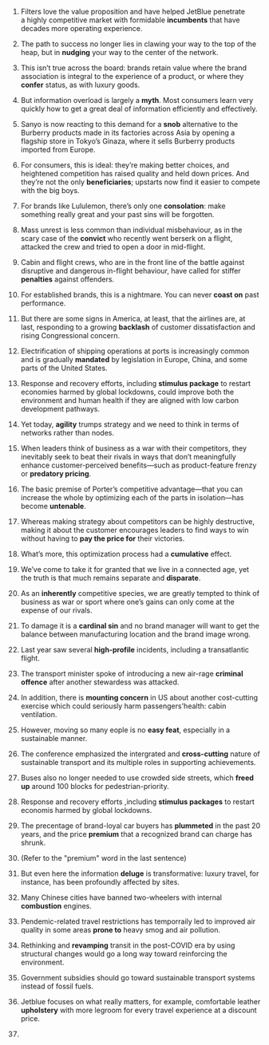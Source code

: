 

1. Filters love the value proposition and have helped JetBlue penetrate a highly competitive market with formidable **incumbents** that have decades more operating experience.
    
2. The path to success no longer lies in clawing your way to the top of the heap, but in **nudging** your way to the center of the network.
    
3. This isn’t true across the board: brands retain value where the brand association is integral to the experience of a product, or where they **confer** status, as with luxury goods.
    
4. But information overload is largely a **myth**. Most consumers learn very quickly how to get a great deal of information efficiently and effectively.
    
5. Sanyo is now reacting to this demand for a **snob** alternative to the Burberry products made in its factories across Asia by opening a flagship store in Tokyo’s Ginaza, where it sells Burberry products imported from Europe.
    
6. For consumers, this is ideal: they’re making better choices, and heightened competition has raised quality and held down prices. And they’re not the only **beneficiaries**; upstarts now find it easier to compete with the big boys.
    
7. For brands like Lululemon, there’s only one **consolation**: make something really great and your past sins will be forgotten.
    
8. Mass unrest is less common than individual misbehaviour, as in the scary case of the **convict** who recently went berserk on a flight, attacked the crew and tried to open a door in mid-flight.
    
9. Cabin and flight crews, who are in the front line of the battle against disruptive and dangerous in-flight behaviour, have called for stiffer **penalties** against offenders.
    
10. For established brands, this is a nightmare. You can never **coast on** past performance.
    
11. But there are some signs in America, at least, that the airlines are, at last, responding to a growing **backlash** of customer dissatisfaction and rising Congressional concern.
    
12. Electrification of shipping operations at ports is increasingly common and is gradually **mandated** by legislation in Europe, China, and some parts of the United States.
    
13. Response and recovery efforts, including **stimulus package** to restart economies harmed by global lockdowns, could improve both the environment and human health if they are aligned with low carbon development pathways.
    
14. Yet today, **agility** trumps strategy and we need to think in terms of networks rather than nodes.
    
15. When leaders think of business as a war with their competitors, they inevitably seek to beat their rivals in ways that don’t meaningfully enhance customer-perceived benefits—such as product-feature frenzy or **predatory pricing**.
    
16. The basic premise of Porter’s competitive advantage—that you can increase the whole by optimizing each of the parts in isolation—has become **untenable**.
    
17. Whereas making strategy about competitors can be highly destructive, making it about the customer encourages leaders to find ways to win without having to **pay the price for** their victories.
    
18. What’s more, this optimization process had a **cumulative** effect.
    
19. We’ve come to take it for granted that we live in a connected age, yet the truth is that much remains separate and **disparate**.
	
20. As an **inherently** competitive species, we are greatly tempted to think of business as war or sport where one’s gains can only come at the expense of our rivals.
    
21.  To damage it is a **cardinal sin** and no brand manager will want to get the balance between manufacturing location and the brand image wrong.
    
22. Last year saw several **high-profile** incidents, including a transatlantic flight.
    
23. The transport minister spoke of introducing a new air-rage **criminal offence** after another stewardess was attacked.
24. In addition, there is **mounting concern** in US about another cost-cutting exercise which could seriously harm passengers'health: cabin ventilation.
25. However, moving so many eople is no **easy feat**, especially in a sustainable manner.
26. The conference emphasized the intergrated and **cross-cutting** nature of sustainable transport and its multiple roles in supporting achievements.
27. Buses also no longer needed to use crowded side streets, which **freed up** around 100 blocks for pedestrian-priority.
28. Response and recovery efforts ,including **stimulus packages** to restart economis harmed by global lockdowns.
29. The precentage of brand-loyal car buyers has **plummeted** in the past 20 years, and the price **premium** that a recognized brand can charge has shrunk.
30. (Refer to the "premium" word in the last sentence)
31. But even here the information **deluge** is transformative: luxury travel, for instance, has been profoundly affected by sites.
32. Many Chinese cities have banned two-wheelers with internal **combustion** engines.
33. Pendemic-related travel restrictions has temporraily led to improved air quality in some areas **prone to** heavy smog and air pollution.
34. Rethinking and **revamping** transit in the post-COVID era by using structural changes would go a long way toward reinforcing the environment.
35. Government subsidies should go toward sustainable transport systems instead of fossil fuels.
36. Jetblue focuses on what really matters, for example, comfortable leather **upholstery** with more legroom for every travel experience at a discount price.
37. 


